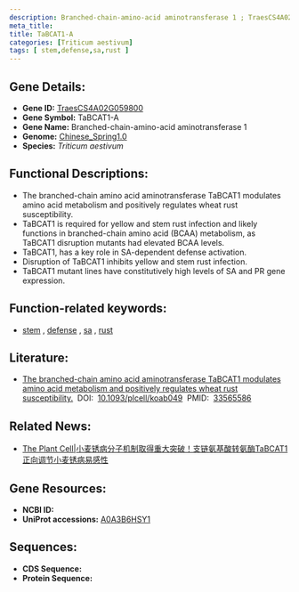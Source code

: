 ```yaml
---
description: Branched-chain-amino-acid aminotransferase 1 ; TraesCS4A02G059800 ; Triticum aestivum
meta_title:
title: TaBCAT1-A
categories: [Triticum aestivum]
tags: [ stem,defense,sa,rust ]
---
```


## Gene Details:
- **Gene ID:**	[TraesCS4A02G059800](https://ensembl.gramene.org/Triticum_aestivum/Gene/Summary?g=TraesCS4A02G059800)
- **Gene Symbol:** TaBCAT1-A
- **Gene Name:** Branched-chain-amino-acid aminotransferase 1
- **Genome:** [Chinese_Spring1.0](https://ensembl.gramene.org/Triticum_aestivum/Info/Index)
- **Species:** *Triticum aestivum*

## Functional Descriptions:
   - The branched-chain amino acid aminotransferase TaBCAT1 modulates amino acid metabolism and positively regulates wheat rust susceptibility.
   - TaBCAT1 is required for yellow and stem rust infection and likely functions in branched-chain amino acid (BCAA) metabolism, as TaBCAT1 disruption mutants had elevated BCAA levels.
   - TaBCAT1, has a key role in SA-dependent defense activation.
   - Disruption of TaBCAT1 inhibits yellow and stem rust infection.
   - TaBCAT1 mutant lines have constitutively high levels of SA and PR gene expression.

## Function-related keywords:
   - [stem](/tags/stem/)&nbsp;,&nbsp;[defense](/tags/defense/)&nbsp;,&nbsp;[sa](/tags/sa/)&nbsp;,&nbsp;[rust](/tags/rust/)

## Literature:
   - [The branched-chain amino acid aminotransferase TaBCAT1 modulates amino acid metabolism and positively regulates wheat rust susceptibility.]( https://academic.oup.com/plcell/article/33/5/1728/6132265?login=true)&nbsp;&nbsp;DOI:&nbsp;&nbsp;[10.1093/plcell/koab049](https://academic.oup.com/plcell/article/33/5/1728/6132265?login=true)&nbsp;&nbsp;PMID:&nbsp;&nbsp;[33565586](https://pubmed.ncbi.nlm.nih.gov/33565586/)

## Related News:
   - [The Plant Cell|小麦锈病分子机制取得重大突破！支链氨基酸转氨酶TaBCAT1正向调节小麦锈病易感性](https://mp.weixin.qq.com/s?__biz=Mzg3MDEwNDEyMg==&mid=2247505216&idx=2&sn=55650b13643c0ae0f8a1e3e44bcbcdb3&chksm=ce907815f9e7f1031dd8ab9cee8fdeb05298d83bb8ad3d7c2b057ac6dcdbb5e1302cd02d378a&scene=27#wechat_redirect)

## Gene Resources:
- **NCBI ID:**  [](https://www.ncbi.nlm.nih.gov/gene/?term=)
- **UniProt accessions:** [A0A3B6HSY1](https://www.uniprot.org/uniprotkb/A0A3B6HSY1/entry)



## Sequences:
- **CDS Sequence:**
- **Protein Sequence:**
